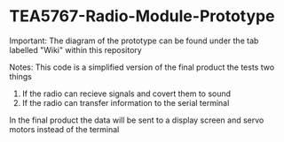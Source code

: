 # TEA5767-Radio-Module-Prototype

Important:
  The diagram of the prototype can be found under the tab labelled "Wiki" within this repository

Notes:
  This code is a simplified version of the final product the tests two things
  1. If the radio can recieve signals and covert them to sound
  2. If the radio can transfer information to the serial terminal 

In the final product the data will be sent to a display screen and servo motors instead of the terminal 
  

